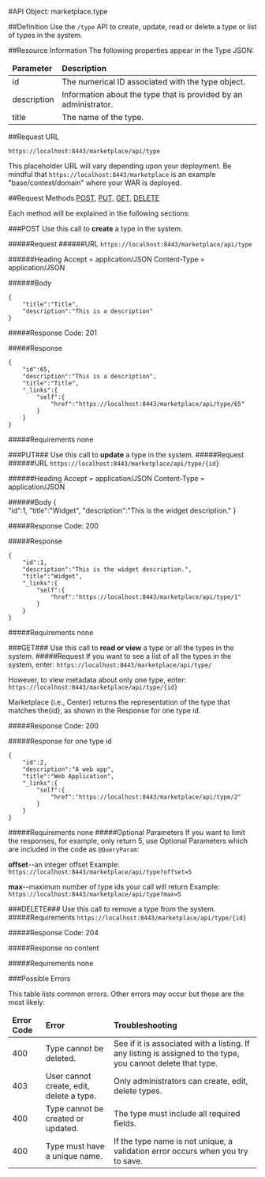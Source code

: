 #API Object: marketplace.type

##Definition 
Use the `/type` API to create, update, read or delete a type or list of types in the system. 

##Resource Information
The following properties appear in the Type JSON:

<table style="width:100%">
    <thead>
        <tr>
            <td><b>Parameter</b></td>
            <td><b>Description</b></td
        </tr>
    </thead>
    <tbody>
        <tr>
            <td>id</td>
            <td>The numerical ID associated with the type object.</td> 
        </tr>
        <tr>
            <td>description</td>
            <td>Information about the type that is provided by an administrator.</td> 
        </tr>
        <tr>
            <td>title</td>
            <td>The name of the type.</td> 
        </tr>
    </tbody>
</table>
 
##Request URL

`https://localhost:8443/marketplace/api/type`

This placeholder URL will vary depending upon your deployment. Be mindful that `https://localhost:8443/marketplace` is an example "base/context/domain" where your WAR is deployed.  

##Request Methods
[POST](https://github.com/ozone-development/ozp-rest/blob/master/docs-external/rest/OZP_typeAPI.md#POST),
[PUT](https://github.com/ozone-development/ozp-rest/blob/master/docs-external/rest/OZP_typeAPI.md#PUT), 
[GET](https://github.com/ozone-development/ozp-rest/blob/master/docs-external/rest/OZP_typeAPI.md#GET), 
[DELETE](https://github.com/ozone-development/ozp-rest/blob/master/docs-external/rest/OZP_typeAPI.md#DELETE)

Each method will be explained in the following sections:

###<a name=POST>POST</a>
Use this call to **create** a type in the system.

#####Request
######URL
`https://localhost:8443/marketplace/api/type`

######Heading
    Accept = application/JSON
    Content-Type = application/JSON

######Body

    {  
        "title":"Title",
        "description":"This is a description"
    }

#####Response Code:
201

#####Response

    {  
        "id":65,
        "description":"This is a description",
        "title":"Title",
        "_links":{  
            "self":{  
                "href":"https://localhost:8443/marketplace/api/type/65"
            }
        }
    }

#####Requirements
none





###<a name=PUT>PUT</a>###
Use this call to **update** a type in the system.
#####Request
######URL
`https://localhost:8443/marketplace/api/type/{id}`

######Heading
    Accept = application/JSON
    Content-Type = application/JSON

######Body
    {  
        "id":1,
        "title":"Widget",
        "description":"This is the widget description."
    }

#####Response Code:
200

#####Response
    
    {  
        "id":1,
        "description":"This is the widget description.",
        "title":"Widget",
        "_links":{  
            "self":{  
                "href":"https://localhost:8443/marketplace/api/type/1"
            }
        }
    }

#####Requirements
none



###<a name=GET>GET</a>###
Use this call to **read or view** a type or all the types in the system.
#####Request
If you want to see a list of all the types in the system, enter:
`https://localhost:8443/marketplace/api/type/`

However, to view metadata about only one type, enter:
`https://localhost:8443/marketplace/api/type/{id}`
 
Marketplace (i.e., Center) returns the representation of the type that matches the{id}, as shown in the Response for one type id. 

#####Response Code:
200

#####Response for one type id

    {  
        "id":2,
        "description":"A web app",
        "title":"Web Application",
        "_links":{  
            "self":{  
                "href":"https://localhost:8443/marketplace/api/type/2"
            }
        }
    }

#####Requirements
none
#####Optional Parameters
If you want to limit the responses, for example, only return 5, use Optional Parameters which are included in the code as `@QueryParam`:

**offset**--an integer offset 
Example: `https://localhost:8443/marketplace/api/type?offset=5`

**max**--maximum number of type ids your call will return
Example: `https://localhost:8443/marketplace/api/type?max=5`



###<a name=DELETE>DELETE</a>###
Use this call to remove a type from the system.
#####Requirements
`https://localhost:8443/marketplace/api/type/{id}`

#####Response Code:
204

#####Response
no content    
       
#####Requirements
none





###Possible Errors

This table lists common errors. Other errors may occur but these are the most likely:
<table style="width:100%">
    <thead>
        <tr>    
            <td><b>Error Code</b></td>
            <td><b>Error</b></td>
            <td><b>Troubleshooting</b></td>
        </tr>
    </thead>
    <tbody>
        <tr>
            <td>400
            <td>Type cannot be deleted.
            <td>See if it is associated with a listing. If any listing is assigned to the type, you cannot delete that type.</td> 
        </tr>
        <tr>
            <td>403
            <td>User cannot create, edit, delete a type.
            <td>Only administrators can create, edit, delete types.</td> 
        </tr>  
        <tr>
            <td>400
            <td>Type cannot be created or updated.
            <td>The type must include all required fields.</td> 
        </tr>
        <tr>
            <td>400
            <td>Type must have a unique name.</td>
            <td>If the type name is not unique, a validation error occurs when you try to save.</td> 
        </tr>
    </tbody>
</table> 



